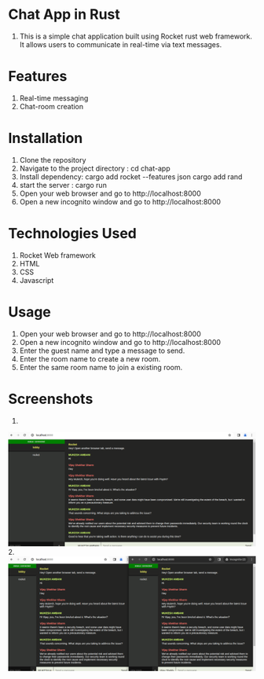 # Chat App in Rust
1. This is a simple chat application built using Rocket rust web framework. It allows users to communicate in real-time via text messages.
# Features
1. Real-time messaging
2. Chat-room creation
# Installation
1. Clone the repository
2. Navigate to the project directory : cd chat-app
3. Install dependency: cargo add rocket --features json cargo add rand
4. start the server : cargo run
5. Open your web browser and go to http://localhost:8000
6. Open a new incognito window and go to http://localhost:8000
# Technologies Used
1. Rocket Web framework
2. HTML
3. CSS
4. Javascript
# Usage
1. Open your web browser and go to http://localhost:8000   
2. Open a new incognito window and go to http://localhost:8000 
3. Enter the guest name and type a message to send.
4. Enter the room name to create a new room.
5. Enter the same room name to join a existing room.
# Screenshots
1. 
![chat-app-image](image.png)
2. 
![chat-app-image-2](image-1.png)
